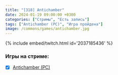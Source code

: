 ```yaml
---
title: "[318] Antichamber"
date: 2024-01-19 09:00:00 +0300
categories: ["Стримы", "Есть запись"]
tags: ["Antichamber (PC)", "Игра пройдена"]
image: /commons/games/antichamber.jpg
---
```


{% include embed/twitch.html id='2037185436' %}

### Игры на стриме:
+ [x] [Antichamber (PC)](/tags/antichamber-pc)
